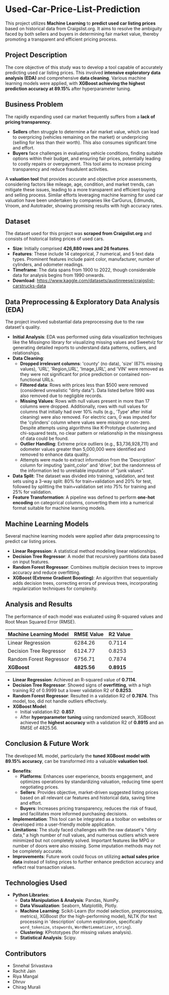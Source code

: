 # Used-Car-Price-List-Prediction

This project utilizes **Machine Learning** to **predict used car listing prices** based on historical data from Craigslist.org. It aims to resolve the ambiguity faced by both sellers and buyers in determining fair market value, thereby promoting a transparent and efficient pricing process.

## Project Description

The core objective of this study was to develop a tool capable of accurately predicting used car listing prices. This involved **intensive exploratory data analysis (EDA)** and comprehensive **data cleaning**. Various machine learning models were applied, with **XGBoost achieving the highest prediction accuracy at 89.15%** after hyperparameter tuning.

## Business Problem

The rapidly expanding used car market frequently suffers from a **lack of pricing transparency**.
*   **Sellers** often struggle to determine a fair market value, which can lead to overpricing (vehicles remaining on the market) or underpricing (selling for less than their worth). This also consumes significant time and effort.
*   **Buyers** face challenges in evaluating vehicle conditions, finding suitable options within their budget, and ensuring fair prices, potentially leading to costly repairs or overpayment. This tool aims to increase pricing transparency and reduce fraudulent activities.

A **valuation tool** that provides accurate and objective price assessments, considering factors like mileage, age, condition, and market trends, can mitigate these issues, leading to a more transparent and efficient buying and selling process. Similar efforts leveraging machine learning for used car valuation have been undertaken by companies like CarGurus, Edmunds, Vroom, and Autotrader, showing promising results with high accuracy rates.

## Dataset

The dataset used for this project was **scraped from Craigslist.org** and consists of historical listing prices of used cars.
*   **Size**: Initially comprised **426,880 rows and 26 features**.
*   **Features**: These include 14 categorical, 7 numerical, and 5 text data types. Prominent features include paint color, manufacturer, number of cylinders, and odometer readings.
*   **Timeframe**: The data spans from 1900 to 2022, though considerable data for analysis begins from 1990 onwards.
*   **Download**: https://www.kaggle.com/datasets/austinreese/craigslist-carstrucks-data

## Data Preprocessing & Exploratory Data Analysis (EDA)

The project involved substantial data preprocessing due to the raw dataset's quality.
*   **Initial Analysis**: EDA was performed using data visualization techniques like the Missingno library for visualizing missing values and Sweetviz for generating detailed reports to understand data patterns, outliers, and relationships.
*   **Data Cleaning**:
    *   **Dropped irrelevant columns**: 'county' (no data), 'size' (67% missing values), 'URL', 'Region_URL', 'Image_URL', and 'VIN' were removed as they were not significant for price prediction or contained non-functional URLs.
    *   **Filtered data**: Rows with prices less than $500 were removed (considered unrealistic "dirty data"). Data listed before 1990 was also removed due to negligible records.
    *   **Missing Values**: Rows with null values present in more than 17 columns were dropped. Additionally, rows with null values for columns that initially had over 10% nulls (e.g., 'Type' after initial cleaning) were also removed. For electric cars, 0 was imputed for the 'cylinders' column where values were missing or non-zero. Despite attempts using algorithms like K-Prototype clustering and chi-squared tests, no clear pattern or relationship in the missingness of data could be found.
    *   **Outlier Handling**: Extreme price outliers (e.g., $3,736,928,711) and odometer values greater than 5,000,000 were identified and removed to enhance data quality.
    *   Attempts were made to extract information from the 'Description' column for imputing 'paint_color' and 'drive', but the randomness of the information led to unreliable imputation of "junk values".
*   **Data Split**: The dataset was divided into training, validation, and test sets using a 3-way split: 80% for train+validation and 20% for test, followed by splitting the train+validation set into 75% for training and 25% for validation.
*   **Feature Transformation**: A pipeline was defined to perform **one-hot encoding** on categorical columns, converting them into a numerical format suitable for machine learning models.

## Machine Learning Models

Several machine learning models were applied after data preprocessing to predict car listing prices.
*   **Linear Regression**: A statistical method modeling linear relationships.
*   **Decision Tree Regressor**: A model that recursively partitions data based on input features.
*   **Random Forest Regressor**: Combines multiple decision trees to improve accuracy and reduce overfitting.
*   **XGBoost (Extreme Gradient Boosting)**: An algorithm that sequentially adds decision trees, correcting errors of previous trees, incorporating regularization techniques for complexity.

## Analysis and Results

The performance of each model was evaluated using R-squared values and Root Mean Squared Error (RMSE).

| Machine Learning Model | RMSE Value | R2 Value |
| :--------------------- | :--------- | :------- |
| Linear Regression      | 6284.26    | 0.7114   |
| Decision Tree Regressor| 6124.77    | 0.8253   |
| Random Forest Regressor| 6756.71    | 0.7874   |
| **XGBoost**            | **4825.56** | **0.8915** |

*   **Linear Regression**: Achieved an R-squared value of **0.7114**.
*   **Decision Tree Regressor**: Showed signs of **overfitting**, with a high training R2 of 0.9999 but a lower validation R2 of **0.8253**.
*   **Random Forest Regressor**: Resulted in a validation R2 of **0.7874**. This model, too, did not handle outliers effectively.
*   **XGBoost Model**:
    *   Initial validation R2: **0.857**.
    *   After **hyperparameter tuning** using randomized search, XGBoost achieved the **highest accuracy** with a validation R2 of **0.8915** and an RMSE of 4825.56.

## Conclusion & Future Work

The developed ML model, particularly the **tuned XGBoost model with 89.15% accuracy**, can be transformed into a valuable **valuation tool**.
*   **Benefits**:
    *   **Platforms**: Enhances user experience, boosts engagement, and optimizes operations by standardizing valuation, reducing time spent negotiating prices.
    *   **Sellers**: Provides objective, market-driven suggested listing prices based on all relevant car features and historical data, saving time and effort.
    *   **Buyers**: Increases pricing transparency, reduces the risk of fraud, and facilitates more informed purchasing decisions.
*   **Implementation**: This tool can be integrated as a toolbar on websites or developed into a user-friendly mobile application.
*   **Limitations**: The study faced challenges with the raw dataset's "dirty data," a high number of null values, and numerous outliers which were minimized but not completely solved. Important features like MPG or number of doors were also missing. Some imputation methods may not be completely accurate.
*   **Improvements**: Future work could focus on utilizing **actual sales price data** instead of listing prices to further enhance prediction accuracy and reflect real transaction values.

## Technologies Used

*   **Python Libraries**:
    *   **Data Manipulation & Analysis**: Pandas, NumPy.
    *   **Data Visualization**: Seaborn, Matplotlib, Plotly.
    *   **Machine Learning**: Scikit-Learn (for model selection, preprocessing, metrics), XGBoost (for the high-performing model), NLTK (for text processing in 'description' column exploration, specifically `word_tokenize`, `stopwords`, `WordNetLemmatizer`, `string`).
    *   **Clustering**: KPrototypes (for missing values analysis).
    *   **Statistical Analysis**: Scipy.

## Contributors

*   Snnehal Srivastava
*   Rachit Jain
*   Riya Mangal
*   Dhruv
*   Chirag Murali
